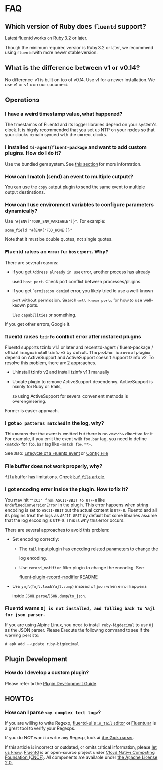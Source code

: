 # FAQ

## Which version of Ruby does `fluentd` support?

Latest fluentd works on Ruby 3.2 or later.

Though the minimum required version is Ruby 3.2 or later, we recommend using `fluentd` with more
newer stable version.

## What is the difference between v1 or v0.14?

No difference. v1 is built on top of v0.14. Use v1 for a newer installation. We use v1 or v1.x on our document.

## Operations

### I have a weird timestamp value, what happened?

The timestamps of Fluentd and its logger libraries depend on your system's clock. It is highly recommended that you set up NTP on your nodes so that your clocks remain synced with the correct clocks.

### I installed `td-agent`/`fluent-package` and want to add custom plugins. How do I do it?

Use the bundled gem system. See [this section](../deployment/plugin-management.md) for more information.

### How can I match \(send\) an event to multiple outputs?

You can use the `copy` [output plugin](../output/copy.md) to send the same event to multiple output destinations.

### How can I use environment variables to configure parameters dynamically?

Use `"#{ENV['YOUR_ENV_VARIABLE']}"`. For example:

```text
some_field "#{ENV['FOO_HOME']}"
```

Note that it must be double quotes, not single quotes.

### Fluentd raises an error for `host:port`. Why?

There are several reasons:

* If you get `Address already in use` error, another process has already

  used `host:port`. Check port conflict between processes/plugins.

* If you get `Permission denied` error, you likely tried to use a well-known

  port without permission. Search `well-known ports` for how to use well-known ports.

  Use `capabilities` or something.

If you get other errors, Google it.

### fluentd raises `tzinfo` conflict error after installed plugins

Fluentd supports tzinfo v1.1 or later and recent td-agent / fluent-package / official images install tzinfo v2 by default. The problem is several plugins depend on ActiveSupport and ActiveSupport doesn't support tzinfo v2. To resolve this problem, there are 2 approaches.

* Uninstall tzinfo v2 and install tzinfo v1.1 manually
* Update plugin to remove ActiveSupport dependency. ActiveSupport is mainly for Ruby on Rails,

  so using ActiveSupport for several convenient methods is overengineering.

Former is easier approach.

### I got `no patterns matched` in the log, why?

This means that the event is emitted but there is no `<match>` directive for it. For example, if you emit the event with `foo.bar` tag, you need to define `<match>` for `foo.bar` tag like `<match foo.**>`.

See also: [Lifecycle of a Fluentd event](life-of-a-fluentd-event.md) or [Config File](../configuration/config-file.md)

### File buffer does not work properly, why?

`file` buffer has limitations. Check [`buf_file` article](../buffer/file.md#limitation).

### I got encoding error inside the plugin. How to fix it?

You may hit `"\xC3" from ASCII-8BIT to UTF-8` like `UndefinedConversionError` in the plugin. This error happens when string encoding is set to `ASCII-8BIT` but the actual content is `UTF-8`. Fluentd and all its plugins treat the logs as `ASCII-8BIT` by default but some libraries assume that the log encoding is `UTF-8`. This is why this error occurs.

There are several approaches to avoid this problem:

* Set encoding correctly:
  * The `tail` input plugin has encoding related parameters to change the

    log encoding.

  * Use `record_modifier` filter plugin to change the encoding. See

    [fluent-plugin-record-modifier README](https://github.com/repeatedly/fluent-plugin-record-modifier#char_encoding).
* Use `yajl`\(`Yajl.load`/`Yajl.dump`\) instead of `json` when error happens

  inside `JSON.parse`/`JSON.dump`/`to_json`.

### Fluentd warns `Oj is not installed, and falling back to Yajl for json parser`.

If you are using Alpine Linux, you need to install `ruby-bigdecimal` to use `Oj` as the JSON parser. Please Execute the following command to see if the warning persists:

```text
# apk add --update ruby-bigdecimal
```

## Plugin Development

### How do I develop a custom plugin?

Please refer to the [Plugin Development Guide](../plugin-development/).

## HOWTOs

### How can I parse `<my complex text log>`?

If you are willing to write Regexp, [fluentd-ui's `in_tail` editor](../deployment/fluentd-ui.md#in_tail-setting) or [Fluentular](http://fluentular.herokuapp.com) is a great tool to verify your Regexps.

If you do NOT want to write any Regexp, look at [the Grok parser](https://github.com/kiyoto/fluent-plugin-grok-parser).

If this article is incorrect or outdated, or omits critical information, please [let us know](https://github.com/fluent/fluentd-docs-gitbook/issues?state=open). [Fluentd](http://www.fluentd.org/) is an open-source project under [Cloud Native Computing Foundation \(CNCF\)](https://cncf.io/). All components are available under [the Apache License 2.0.](https://www.apache.org/licenses/LICENSE-2.0)

